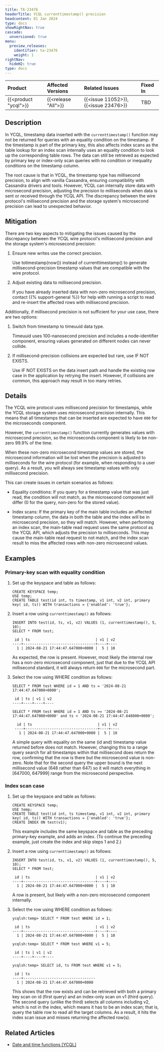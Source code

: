 ```yaml
---
title: TA-23476
headerTitle: YCQL currenttimestamp() precision
headcontent: 01 Jan 2024
type: docs
showRightNav: true
cascade:
  unversioned: true
menu:
  preview_releases:
    identifier: ta-23476
    weight: 1
rightNav:
  hideH2: true
type: docs
---
```


|          Product           |  Affected Versions  |  Related Issues   | Fixed In |
| :------------------------- | :------------------ | :---------------- | :------- |
| {{<product "ycql">}}       | {{<release "All">}} | {{<issue 11052>}}, {{<issue 23476>}} | TBD |

## Description

In YCQL, timestamp data inserted with the `currenttimestamp()` function may not be returned for queries with an equality condition on the timestamp. If the timestamp is part of the primary key, this also affects index scans as the table lookup for an index scan internally uses an equality condition to look up the corresponding table rows. The data can still be retrieved as expected by primary key or index-only scan queries with no condition or inequality conditions on the timestamp column.

The root cause is that in YCQL, the timestamp type has millisecond precision, to align with vanilla Cassandra, ensuring compatibility with Cassandra drivers and tools. However, YCQL can internally store data with microsecond precision, adjusting the precision to milliseconds when data is sent or received through the YCQL API. The discrepancy between the wire protocol's millisecond precision and the storage system's microsecond precision can lead to unexpected behavior.

## Mitigation

There are two key aspects to mitigating the issues caused by the discrepancy between the YCQL wire protocol's millisecond precision and the storage system's microsecond precision:

1. Ensure new writes use the correct precision.

    Use totimestamp(now()) instead of currenttimestamp() to generate millisecond-precision timestamp values that are compatible with the wire protocol.

1. Adjust existing data to millisecond precision.

    If you have already inserted data with non-zero microsecond precision, contact {{% support-general %}} for help with running a script to read and re-insert the affected rows with millisecond precision.

Additionally, if millisecond precision is not sufficient for your use case, there are two options:

1. Switch from timestamp to timeuuid data type.

    Timeuuid uses 100-nanosecond precision and includes a node-identifier component, ensuring values generated on different nodes can never collide.

1. If millisecond-precision collisions are expected but rare, use IF NOT EXISTS.

    Use IF NOT EXISTS on the data insert path and handle the existing row case in the application by retrying the insert. However, if collisions are common, this approach may result in too many retries.

## Details

The YCQL wire protocol uses millisecond precision for timestamps, while the YCQL storage system uses microsecond precision internally. This means that all timestamps that can be inserted are expected to have `000` for the microseconds component.

However, the `currenttimestamp()` function currently generates values with microsecond precision, so the microseconds component is likely to be non-zero 99.9% of the time.

When these non-zero microsecond timestamp values are stored, the microsecond information will be lost when the precision is adjusted to milliseconds for the wire protocol (for example, when responding to a user query). As a result, you will always see timestamp values with only millisecond precision.

This can create issues in certain scenarios as follows:

- Equality conditions: If you query for a timestamp value that was just read, the condition will not match, as the microsecond component will differ (0 for the query, non-zero for the stored value).

- Index scans: If the primary key of the main table includes an affected timestamp column, the data in both the table and the index will be in microsecond precision, so they will match. However, when performing an index scan, the main-table read request uses the same protocol as the YCQL API, which adjusts the precision to milliseconds. This may cause the main-table read request to not match, and the index scan result to miss the affected rows with non-zero microsecond values.

## Examples

### Primary-key scan with equality condition

1. Set up the keyspace and table as follows:

    ```cql
    CREATE KEYSPACE temp;
    USE temp;
    CREATE TABLE test(id int, ts timestamp, v1 int, v2 int, primary key( id, ts)) WITH transactions = {'enabled': 'true'};
    ```

1. Insert a row using `currenttimestamp()` as follows:

    ```cql
    INSERT INTO test(id, ts, v1, v2) VALUES (1, currenttimestamp(), 5, 10);
    SELECT * FROM test;
    ```

    ```output
     id | ts                              | v1 | v2
    ----+---------------------------------+----+----
      1 | 2024-08-21 17:44:47.647000+0000 |  5 | 10
    ```

    As expected, the row is present. However, most likely the internal row has a non-zero microsecond component, just that due to the YCQL API millisecond standard, it will always return `000` for the microsecond part.

1. Select the row using WHERE condition as follows:

    ```cql
    SELECT * FROM test WHERE id = 1 AND ts = '2024-08-21 17:44:47.647000+0000';
    ```

    ```output
     id | ts | v1 | v2
    ----+----+----+----
    ```

    ```cql
    SELECT * FROM test WHERE id = 1 AND ts >= '2024-08-21 17:44:47.647000+0000' and ts < '2024-08-21 17:44:47.648000+0000';
    ```

    ```output
      id | ts                              | v1 | v2
     ----+---------------------------------+----+----
       1 | 2024-08-21 17:44:47.647000+0000 |  5 | 10
    ```

    A simple query with equality on the same (id and) timestamp value returned before does not match. However, changing this to a range query search for all timestamps within that millisecond does return the row, confirming that the row is there but the microsecond value is non-zero. Note that for the second query the upper bound is the next millisecond value (648 rather than 647) so it will match everything in [647000, 647999] range from the microsecond perspective.

### Index scan case

1. Set up the keyspace and table as follows:

    ```cql
    CREATE KEYSPACE temp;
    USE temp;
    CREATE TABLE test(id int, ts timestamp, v1 int, v2 int, primary key( id, ts)) WITH transactions = {'enabled': 'true'};
    CREATE INDEX ON test(v1);
    ```

    This example includes the same keyspace and table as the preceding primary-key example, and adds an index.
   (To continue the preceding example, just create the index and skip steps 1 and 2.)

1. Insert a row using `currenttimestamp()` as follows:

    ```cql
    INSERT INTO test(id, ts, v1, v2) VALUES (1, currenttimestamp(), 5, 10);
    SELECT * FROM test;
    ```

    ```output
     id | ts                              | v1 | v2
    ----+---------------------------------+----+----
      1 | 2024-08-21 17:44:47.647000+0000 |  5 | 10
    ```

    A row is present, but likely with a non-zero microsecond component internally.

1. Select the row using WHERE condition as follows:

    ```cql
    ycqlsh:temp> SELECT * FROM test WHERE id = 1;
    ```

    ```output
     id | ts                              | v1 | v2
    ----+---------------------------------+----+----
      1 | 2024-08-21 17:44:47.647000+0000 |  5 | 10
    ```

    ```cql
    ycqlsh:temp> SELECT * FROM test WHERE v1 = 5;
    ```

    ```output
     id | ts | v1 | v2
    ----+----+----+----
    ```

    ```cql
    ycqlsh:temp> SELECT id, ts FROM test WHERE v1 = 5;
    ```

    ```output
     id | ts
    ----+---------------------------------
      1 | 2024-08-21 17:44:47.647000+0000
    ```

    This shows that the row exists and can be retrieved with both a primary key scan on id (first query) and an index-only scan on v1 (third query). The second query (unlike the third) selects all columns including v2, which is not in the index, which means it has to be an index scan; that is, query the table row to read all the target columns. As a result, it hits the index scan issue and misses returning the affected row(s).

## Related Articles

- [Date and time functions [YCQL]](../../../api/ycql/function_datetime/#currentdate-currenttime-and-currenttimestamp)
